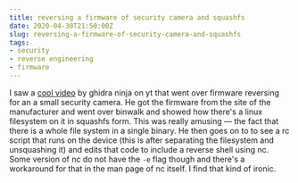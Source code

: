 ```yaml
---
title: reversing a firmware of security camera and squashfs
date: 2020-04-30T21:50:00Z
slug: reversing-a-firmware-of-security-camera-and-squashfs
tags:
- security
- reverse engineering
- firmware
---
```


I saw a [cool video][1] by ghidra ninja on yt that went over firmware reversing
for an a small security camera. He got the firmware from the site of the
manufacturer and went over binwalk and showed how there's a linux
filesystem on it in squashfs form. This was really amusing &mdash; the
fact that there is a whole file system in a single binary. He then goes on
to to see a rc script that runs on the device (this is after separating the
filesystem and unsquashing it) and edits that code to include a reverse
shell using nc. Some version of nc do not have the `-e` flag though and there's a
workaround for that in the man page of nc itself. I find that kind of
ironic.

[1]: https://youtu.be/hV8W4o-Mu2o 

